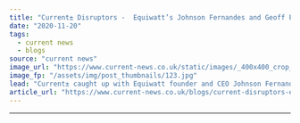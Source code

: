 ```yaml
---
title: "Current± Disruptors -  Equiwatt’s Johnson Fernandes and Geoff Phillips on gamification and flexibility"
date: "2020-11-20"
tags: 
  - current news
  - blogs
source: "current news"
image_url: "https://www.current-news.co.uk/static/images/_400x400_crop_center-center/Johnson-and-Geoff-credit-Equiwatt.jpg"
image_fp: "/assets/img/post_thumbnails/123.jpg"
lead: "Current± caught up with Equiwatt founder and CEO Johnson Fernandes and CMO Geoff Phillips to talk about how the app works and what’s next for the startup."
article_url: "https://www.current-news.co.uk/blogs/current-disruptors-equiwatts-johnson-fernandes-and-geoff-phillips-on-gamification-and-flexibility?utm_source=rss-feeds&utm_medium=rss&utm_campaign=rss"
---
```


---
